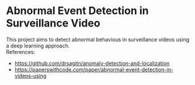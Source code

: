 # Abnormal Event Detection in Surveillance Video
This project aims to detect abnormal behavious in surveillance videos using a deep learning approach. <br>
References:
- https://github.com/drsagitn/anomaly-detection-and-localization
- https://paperswithcode.com/paper/abnormal-event-detection-in-videos-using
